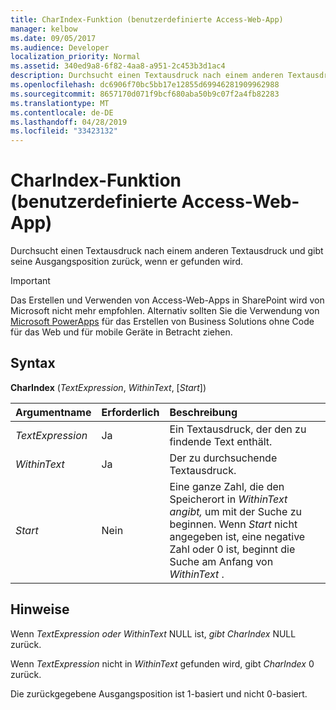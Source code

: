 ```yaml
---
title: CharIndex-Funktion (benutzerdefinierte Access-Web-App)
manager: kelbow
ms.date: 09/05/2017
ms.audience: Developer
localization_priority: Normal
ms.assetid: 340ed9a8-6f82-4aa8-a951-2c453b3d1ac4
description: Durchsucht einen Textausdruck nach einem anderen Textausdruck und gibt seine Ausgangsposition zurück, wenn er gefunden wird.
ms.openlocfilehash: dc6906f70bc5bb17e12855d69946281909962988
ms.sourcegitcommit: 8657170d071f9bcf680aba50b9c07f2a4fb82283
ms.translationtype: MT
ms.contentlocale: de-DE
ms.lasthandoff: 04/28/2019
ms.locfileid: "33423132"
---
```

# <a name="charindex-function-access-custom-web-app"></a>CharIndex-Funktion (benutzerdefinierte Access-Web-App)

Durchsucht einen Textausdruck nach einem anderen Textausdruck und gibt seine Ausgangsposition zurück, wenn er gefunden wird.
  
> [!IMPORTANT]
> Das Erstellen und Verwenden von Access-Web-Apps in SharePoint wird von Microsoft nicht mehr empfohlen. Alternativ sollten Sie die Verwendung von [Microsoft PowerApps](https://powerapps.microsoft.com/en-us/) für das Erstellen von Business Solutions ohne Code für das Web und für mobile Geräte in Betracht ziehen. 
  
## <a name="syntax"></a>Syntax

**CharIndex** (*TextExpression*, *WithinText*, [*Start*]) 
  
|**Argumentname**|**Erforderlich**|**Beschreibung**|
|:-----|:-----|:-----|
| *TextExpression*  <br/> |Ja  <br/> |Ein Textausdruck, der den zu findende Text enthält.  <br/> |
| *WithinText*  <br/> |Ja  <br/> |Der zu durchsuchende Textausdruck.  <br/> |
| *Start*  <br/> |Nein  <br/> |Eine ganze Zahl, die den Speicherort in  *WithinText angibt,*  um mit der Suche zu beginnen. Wenn  *Start*  nicht angegeben ist, eine negative Zahl oder 0 ist, beginnt die Suche am Anfang von  *WithinText*  .  <br/> |
   
## <a name="remarks"></a>Hinweise

Wenn  *TextExpression oder*  *WithinText*  NULL ist,  *gibt CharIndex*  NULL zurück. 
  
Wenn  *TextExpression*  nicht in  *WithinText* gefunden wird, gibt  *CharIndex*  0 zurück. 
  
Die zurückgegebene Ausgangsposition ist 1-basiert und nicht 0-basiert.
  


